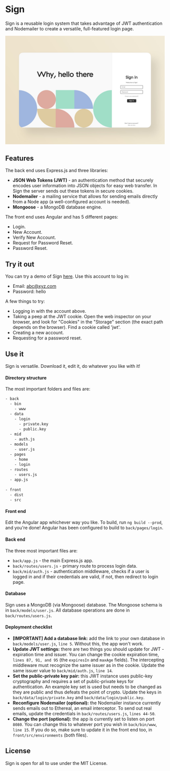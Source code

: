 # Sign
Sign is a reusable login system that takes advantage of JWT authentication and Nodemailer to create a versatile, full-featured login page.

![Sign](feature.jpg)

## Features
The back end uses Express.js and three libraries:
* **JSON Web Tokens (JWT)** - an authentication method that securely encodes user information into JSON objects for easy web transfer. In Sign the server sends out these tokens in secure cookies.
* **Nodemailer** - a mailing service that allows for sending emails directly from a Node app (a well-configured account is needed).
* **Mongoose** - a MongoDB database engine.

The front end uses Angular and has 5 different pages:
* Login.
* New Account.
* Verify New Account.
* Request for Password Reset.
* Password Reset.

## Try it out
You can try a demo of Sign [here](https://signvl.herokuapp.com/login/). Use this account to log in:
* Email: abc@xyz.com
* Password: hello

A few things to try:
* Logging in with the account above.
* Taking a peep at the JWT cookie. Open the web inspector on your browser, and look for "Cookies" in the "Storage" section (the exact path depends on the browser). Find a cookie called 'jwt'.
* Creating a new account.
* Requesting for a password reset.

## Use it
Sign is versatile. Download it, edit it, do whatever you like with it!

#### Directory structure
The most important folders and files are:
```
- back
  - bin
    - www
  - data
    - login
      - private.key
      - public.key
  - mid
    - auth.js
  - models
    - user.js
  - pages
    - home
    - login
  - routes
    - users.js
  - app.js

- front
  - dist
  - src
```

#### Front end
Edit the Angular app whichever way you like. To build, run ```ng build --prod```, and you're done! Angular has been configured to build to ```back/pages/login```.

#### Back end
The three most important files are:
* ```back/app.js``` - the main Express.js app.
* ```back/routes/users.js``` - primary route to process login data.
* ```back/mid/auth.js``` - authentication middleware, checks if a user is logged in and if their credentials are valid, if not, then redirect to login page.

#### Database
Sign uses a MongoDB (via Mongoose) database. The Mongoose schema is in ```back/models/user.js```. All database operations are done in ```back/routes/users.js```.

#### Deployment checklist
* **[IMPORTANT] Add a database link:** add the link to your own database in ```back/models/user.js```, ```line 5```. Without this, the app won't work.
* **Update JWT settings:** there are two things you should update for JWT - expiration time and issuer. You can change the cookie expiration time, ```lines 87, 91, and 95``` (the ```expiresIn``` and ```maxAge``` fields). The intercepting middleware must recognize the same issuer as in the cookie. Update the same issuer value to ```back/mid/auth.js```, ```line 14```.
* **Set the public-private key pair:** this JWT instance uses public-key cryptography and requires a set of public-private keys for authentication. An example key set is used but needs to be changed as they are public and thus defeats the point of crypto. Update the keys in ```back/data/login/private.key``` and ```back/data/login/public.key```.
* **Reconfigure Nodemailer (optional):** the Nodemailer instance currently sends emails out to Ethereal, an email interceptor. To send out real emails, update the credentials in ```back/routes/users.js```, ```lines 44-50```.
* **Change the port (optional):** the app is currently set to listen on port ```8080```. You can change this to whatever port you wish in ```back/bin/www```, ```line 15```. If you do so, make sure to update it in the front end too, in ```front/src/environments``` (both files).

## License
Sign is open for all to use under the MIT License.
